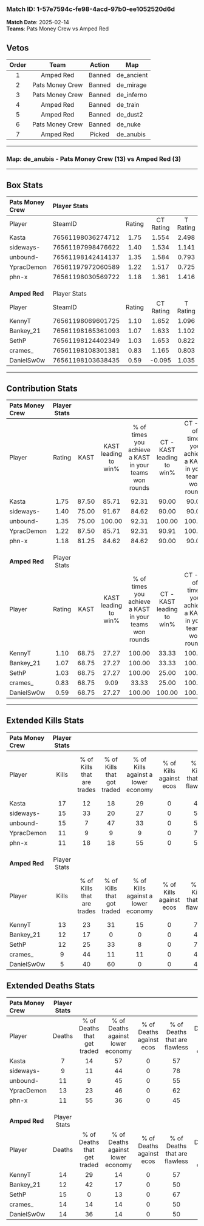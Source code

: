### Match ID: 1-57e7594c-fe98-4acd-97b0-ee1052520d6d  
**Match Date**: 2025-02-14  
**Teams**: Pats Money Crew vs Amped Red  

## Vetos  

| Order | Team | Action | Map |
| :---: | :--: | :----: | --- |
| 1 | Amped Red | Banned | de_ancient |
| 2 | Pats Money Crew | Banned | de_mirage |
| 3 | Pats Money Crew | Banned | de_inferno |
| 4 | Amped Red | Banned | de_train |
| 5 | Amped Red | Banned | de_dust2 |
| 6 | Pats Money Crew | Banned | de_nuke |
| 7 | Amped Red | Picked | de_anubis |

---  

### **Map**: de_anubis - Pats Money Crew (13) vs Amped Red (3)  
---  

## Box Stats  

| **Pats Money Crew** | Player Stats      |        |           |          |       |       |       |         |        |      |     |
| :- | :- | :-: | :-: | :-: | :-: | :-: | :-: | :-: | :-: | :-: | :-: |
| Player              | SteamID           | Rating | CT Rating | T Rating | KAST  |  ADR  | Kills | Assists | Deaths | K/D  | HS% |
| Kasta               | 76561198036274712 |  1.75  |   1.554   |  2.498   | 87.50 | 109.4 |  17   |    3    |   7    | 2.43 | 76  |
| sideways-           | 76561197998476622 |  1.40  |   1.534   |  1.141   | 75.00 | 82.6  |  15   |    3    |   9    | 1.67 | 60  |
| unbound-            | 76561198142414137 |  1.35  |   1.584   |  0.793   | 75.00 | 92.1  |  15   |    0    |   11   | 1.36 | 60  |
| YpracDemon          | 76561197972060589 |  1.22  |   1.517   |  0.725   | 87.50 | 93.2  |  11   |    9    |   13   | 0.85 | 36  |
| phn-x               | 76561198030569722 |  1.18  |   1.361   |  1.416   | 81.25 | 77.9  |  11   |    7    |   11   | 1.00 | 63  |
|                     |                   |        |           |          |       |       |       |         |        |      |     |
|                     |                   |        |           |          |       |       |       |         |        |      |     |
|                     |                   |        |           |          |       |       |       |         |        |      |     |
| **Amped Red**       | Player Stats      |        |           |          |       |       |       |         |        |      |     |
| Player              | SteamID           | Rating | CT Rating | T Rating | KAST  |  ADR  | Kills | Assists | Deaths | K/D  | HS% |
| KennyT              | 76561198069601725 |  1.10  |   1.652   |  1.096   | 68.75 | 86.1  |  13   |    4    |   14   | 0.93 | 30  |
| Bankey_21           | 76561198165361093 |  1.07  |   1.633   |  1.102   | 68.75 | 73.7  |  12   |    3    |   12   | 1.00 | 41  |
| SethP               | 76561198124402349 |  1.03  |   1.653   |  0.822   | 68.75 | 89.6  |  12   |    5    |   15   | 0.80 | 50  |
| crames_             | 76561198108301381 |  0.83  |   1.165   |  0.803   | 68.75 | 67.9  |   9   |    4    |   14   | 0.64 | 44  |
| DanielSw0w          | 76561198103638435 |  0.59  |  -0.095   |  1.035   | 68.75 | 58.7  |   5   |    5    |   14   | 0.36 | 60  |
---  

## Contribution Stats  

| **Pats Money Crew** | Player Stats |       |                      |                                                        |                           |                                                             |                          |                                                            |
| :- | :-: | :-: | :-: | :-: | :-: | :-: | :-: | :-: |
| Player              |    Rating    | KAST  | KAST leading to win% | % of times you achieve a KAST in your teams won rounds | CT - KAST leading to win% | CT - % of times you achieve a KAST in your teams won rounds | T - KAST leading to win% | T - % of times you achieve a KAST in your teams won rounds |
| Kasta               |     1.75     | 87.50 |        85.71         |                         92.31                          |           90.00           |                            90.00                            |          75.00           |                           100.00                           |
| sideways-           |     1.40     | 75.00 |        91.67         |                         84.62                          |           90.00           |                            90.00                            |          100.00          |                           66.67                            |
| unbound-            |     1.35     | 75.00 |        100.00        |                         92.31                          |          100.00           |                           100.00                            |          100.00          |                           66.67                            |
| YpracDemon          |     1.22     | 87.50 |        85.71         |                         92.31                          |           90.91           |                           100.00                            |          66.67           |                           66.67                            |
| phn-x               |     1.18     | 81.25 |        84.62         |                         84.62                          |           90.00           |                            90.00                            |          66.67           |                           66.67                            |
|                     |              |       |                      |                                                        |                           |                                                             |                          |                                                            |
|                     |              |       |                      |                                                        |                           |                                                             |                          |                                                            |
|                     |              |       |                      |                                                        |                           |                                                             |                          |                                                            |
| **Amped Red**       | Player Stats |       |                      |                                                        |                           |                                                             |                          |                                                            |
| Player              |    Rating    | KAST  | KAST leading to win% | % of times you achieve a KAST in your teams won rounds | CT - KAST leading to win% | CT - % of times you achieve a KAST in your teams won rounds | T - KAST leading to win% | T - % of times you achieve a KAST in your teams won rounds |
| KennyT              |     1.10     | 68.75 |        27.27         |                         100.00                         |           33.33           |                           100.00                            |          25.00           |                           100.00                           |
| Bankey_21           |     1.07     | 68.75 |        27.27         |                         100.00                         |           33.33           |                           100.00                            |          25.00           |                           100.00                           |
| SethP               |     1.03     | 68.75 |        27.27         |                         100.00                         |           25.00           |                           100.00                            |          28.57           |                           100.00                           |
| crames_             |     0.83     | 68.75 |         9.09         |                         33.33                          |           25.00           |                           100.00                            |           0.00           |                            0.00                            |
| DanielSw0w          |     0.59     | 68.75 |        27.27         |                         100.00                         |          100.00           |                           100.00                            |          20.00           |                           100.00                           |
---  

## Extended Kills Stats  

| **Pats Money Crew** | Player Stats |                            |                            |                                    |                         |                              |                                 |                                       |                    |           |
| :- | :-: | :-: | :-: | :-: | :-: | :-: | :-: | :-: | :-: | :-: |
| Player              |    Kills     | % of Kills that are trades | % of Kills that got traded | % of Kills against a lower economy | % of Kills against ecos | % of Kills that are flawless | % of Kills that are close duels | % of Kills that are assisted by flash | Pistol Round Kills | AWP Kills |
| Kasta               |      17      |             12             |             18             |                 29                 |            0            |              47              |               12                |                   0                   |         0          |     4     |
| sideways-           |      15      |             33             |             20             |                 27                 |            0            |              53              |                7                |                   0                   |         0          |     3     |
| unbound-            |      15      |             7              |             47             |                 33                 |            0            |              53              |               13                |                   0                   |         0          |     1     |
| YpracDemon          |      11      |             9              |             9              |                 9                  |            0            |              73              |               18                |                   0                   |         0          |     0     |
| phn-x               |      11      |             18             |             18             |                 55                 |            0            |              55              |                9                |                   0                   |         0          |     2     |
|                     |              |                            |                            |                                    |                         |                              |                                 |                                       |                    |           |
|                     |              |                            |                            |                                    |                         |                              |                                 |                                       |                    |           |
|                     |              |                            |                            |                                    |                         |                              |                                 |                                       |                    |           |
| **Amped Red**       | Player Stats |                            |                            |                                    |                         |                              |                                 |                                       |                    |           |
| Player              |    Kills     | % of Kills that are trades | % of Kills that got traded | % of Kills against a lower economy | % of Kills against ecos | % of Kills that are flawless | % of Kills that are close duels | % of Kills that are assisted by flash | Pistol Round Kills | AWP Kills |
| KennyT              |      13      |             23             |             31             |                 15                 |            0            |              77              |                0                |                   0                   |         1          |     0     |
| Bankey_21           |      12      |             17             |             0              |                 0                  |            0            |              42              |                0                |                   8                   |         0          |     2     |
| SethP               |      12      |             25             |             33             |                 8                  |            0            |              75              |                8                |                   8                   |         0          |     2     |
| crames_             |      9       |             44             |             11             |                 11                 |            0            |              44              |               11                |                  11                   |         0          |     2     |
| DanielSw0w          |      5       |             40             |             60             |                 0                  |            0            |              40              |                0                |                   0                   |         0          |     1     |
## Extended Deaths Stats  

| **Pats Money Crew** | Player Stats |                             |                                   |                          |                               |                            |                           |               |
| :- | :-: | :-: | :-: | :-: | :-: | :-: | :-: | :-: |
| Player              |    Deaths    | % of Deaths that get traded | % of Deaths against lower economy | % of Deaths against ecos | % of Deaths that are flawless | % of Deaths that are close | % of Deaths while blinded | Deaths to AWP |
| Kasta               |      7       |             14              |                57                 |            0             |              57               |             0              |            14             |       0       |
| sideways-           |      9       |             11              |                44                 |            0             |              78               |             0              |             0             |       0       |
| unbound-            |      11      |              9              |                45                 |            0             |              55               |             0              |             9             |       1       |
| YpracDemon          |      13      |             23              |                46                 |            0             |              62               |             8              |             8             |       0       |
| phn-x               |      11      |             55              |                36                 |            0             |              45               |             9              |             0             |       0       |
|                     |              |                             |                                   |                          |                               |                            |                           |               |
|                     |              |                             |                                   |                          |                               |                            |                           |               |
|                     |              |                             |                                   |                          |                               |                            |                           |               |
| **Amped Red**       | Player Stats |                             |                                   |                          |                               |                            |                           |               |
| Player              |    Deaths    | % of Deaths that get traded | % of Deaths against lower economy | % of Deaths against ecos | % of Deaths that are flawless | % of Deaths that are close | % of Deaths while blinded | Deaths to AWP |
| KennyT              |      14      |             29              |                14                 |            0             |              57               |             7              |             0             |       0       |
| Bankey_21           |      12      |             42              |                17                 |            0             |              50               |             8              |             0             |       0       |
| SethP               |      15      |              0              |                13                 |            0             |              67               |             20             |             0             |       0       |
| crames_             |      14      |             14              |                14                 |            0             |              50               |             7              |             0             |       0       |
| DanielSw0w          |      14      |             36              |                14                 |            0             |              50               |             14             |             0             |       0       |
